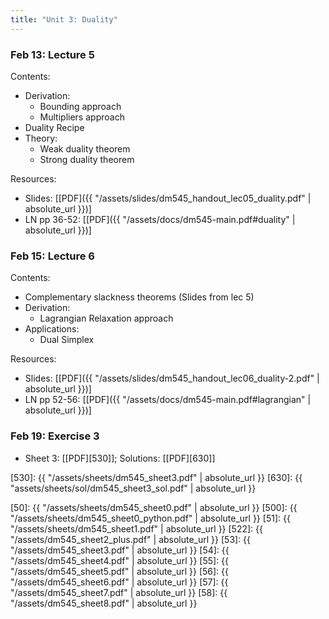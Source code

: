 ```yaml
---
title: "Unit 3: Duality" 
---
```



### Feb 13: Lecture 5


Contents:  
- Derivation: 
  - Bounding approach
  - Multipliers approach
- Duality Recipe
- Theory: 
  - Weak duality theorem
  - Strong duality theorem


Resources:
- Slides: [[PDF]({{ "/assets/slides/dm545_handout_lec05_duality.pdf" | absolute_url }})]
- LN pp 36-52: [[PDF]({{ "/assets/docs/dm545-main.pdf#duality" | absolute_url }})]


### Feb 15: Lecture 6

Contents:
- Complementary slackness theorems (Slides from lec 5)
- Derivation:
  - Lagrangian Relaxation approach
- Applications: 
  - Dual Simplex

Resources:
- Slides: [[PDF]({{ "/assets/slides/dm545_handout_lec06_duality-2.pdf" | absolute_url }})]
- LN pp 52-56: [[PDF]({{ "/assets/docs/dm545-main.pdf#lagrangian" | absolute_url }})]
  

### Feb 19: Exercise 3

- Sheet 3: [[PDF][530]]; Solutions: [[PDF][630]]

[530]: {{ "/assets/sheets/dm545_sheet3.pdf" | absolute_url }}
[630]: {{ "assets/sheets/sol/dm545_sheet3_sol.pdf" | absolute_url }}
<!-- **Exercises**{: .label .label-purple } -->

<!--
: **Lab**{: .label .label-purple } [Intro to Java](#)

: [Tracing, IntLists, & Recursion](#)
  : [2.1](#)
: **HW 1 due**{: .label .label-red }
-->




[50]: {{ "/assets/sheets/dm545_sheet0.pdf" | absolute_url }}
[500]: {{ "/assets/sheets/dm545_sheet0_python.pdf" | absolute_url }}
[51]: {{ "/assets/sheets/dm545_sheet1.pdf" | absolute_url }}
[522]: {{ "/assets/dm545_sheet2_plus.pdf" | absolute_url }}
[53]: {{ "/assets/dm545_sheet3.pdf" | absolute_url }}
[54]: {{ "/assets/dm545_sheet4.pdf" | absolute_url }}
[55]: {{ "/assets/dm545_sheet5.pdf" | absolute_url }}
[56]: {{ "/assets/dm545_sheet6.pdf" | absolute_url }}
[57]: {{ "/assets/dm545_sheet7.pdf" | absolute_url }}
[58]: {{ "/assets/dm545_sheet8.pdf" | absolute_url }}